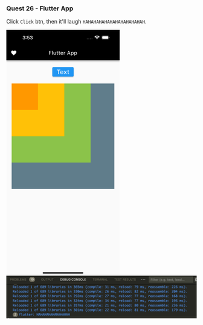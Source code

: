 ### Quest 26 - Flutter App

Click `Click` btn, then it'll laugh `HAHAHAHAHAHAHAHAHAHAHAH`.

<img align="center" src="./quest26.png" width="300px" />

<img align="center" src="./quest26_print.png" width="700px" />
